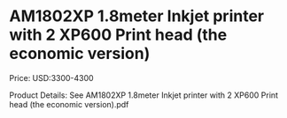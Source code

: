 # AM1802XP 1.8meter Inkjet printer with 2 XP600 Print head (the economic version)

Price: USD:3300-4300

Product Details: See AM1802XP 1.8meter Inkjet printer with 2 XP600 Print head (the economic version).pdf
